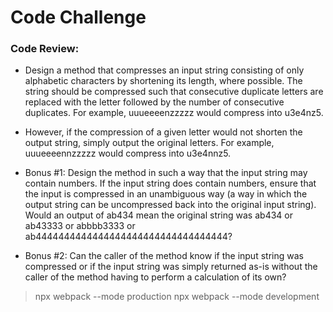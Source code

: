 # Code Challenge

### Code Review:

- Design a method that compresses an input string consisting of only alphabetic characters by shortening its length, where possible. The string should be compressed such that consecutive duplicate letters are replaced with the letter followed by the number of consecutive duplicates. For example, uuueeeenzzzzz would compress into u3e4nz5.

 

- However, if the compression of a given letter would not shorten the output string, simply output the original letters. For example, uuueeeennzzzzz would compress into u3e4nnz5.

 

- Bonus #1: Design the method in such a way that the input string may contain numbers. If the input string does contain numbers, ensure that the input is compressed in an unambiguous way (a way in which the output string can be uncompressed back into the original input string). Would an output of ab434 mean the original string was ab434 or ab43333 or abbbb3333 or ab4444444444444444444444444444444444?



- Bonus #2: Can the caller of the method know if the input string was compressed or if the input string was simply returned as-is without the caller of the method having to perform a calculation of its own?



> npx webpack --mode production
> npx webpack --mode development